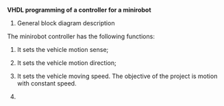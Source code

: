 **VHDL programming of a controller for a minirobot**

1. General block diagram description

The minirobot controller has the following functions:
1. It sets the vehicle motion sense;
2. It sets the vehicle motion direction;
3. It sets the vehicle moving speed.
The objective of the project is motion with constant speed. 

5. 



